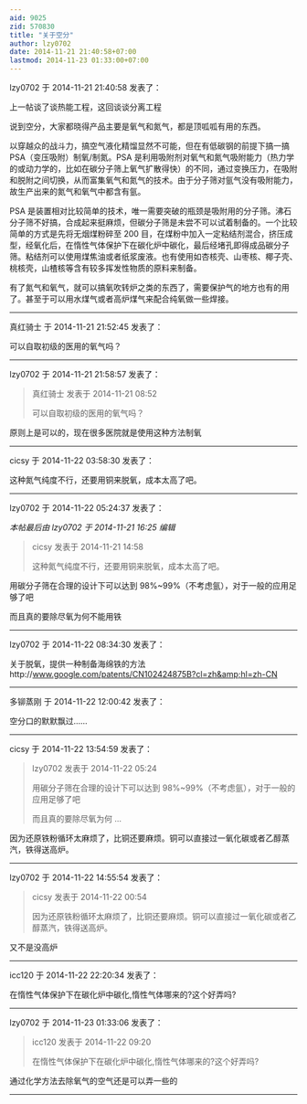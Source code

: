 ```yaml
---
aid: 9025
zid: 570830
title: "关于空分"
author: lzy0702
date: 2014-11-21 21:40:58+07:00
lastmod: 2014-11-23 01:33:00+07:00
---
```


lzy0702 于 2014-11-21 21:40:58 发表了：

上一帖谈了谈热能工程，这回谈谈分离工程

说到空分，大家都晓得产品主要是氧气和氮气，都是顶呱呱有用的东西。

以穿越众的战斗力，搞空气液化精馏显然不可能，但在有低碳钢的前提下搞一搞 PSA（变压吸附）制氧/制氮。PSA 是利用吸附剂对氧气和氮气吸附能力（热力学的或动力学的，比如在碳分子筛上氧气扩散得快）的不同，通过变换压力，在吸附和脱附之间切换，从而富集氧气和氮气的技术。由于分子筛对氩气没有吸附能力，故生产出来的氮气和氧气中都含有氩。

PSA 是装置相对比较简单的技术，唯一需要突破的瓶颈是吸附用的分子筛。沸石分子筛不好搞，合成起来挺麻烦，但碳分子筛是未尝不可以试着制备的。一个比较简单的方式是先将无烟煤粉碎至 200 目，在煤粉中加入一定粘结剂混合，挤压成型，经氧化后，在惰性气体保护下在碳化炉中碳化，最后经堵孔即得成品碳分子筛。粘结剂可以使用煤焦油或者纸浆废液。也有使用如杏核壳、山枣核、椰子壳、桃核壳，山楂核等含有较多挥发性物质的原料来制备。

有了氮气和氧气，就可以搞氧吹转炉之类的东西了，需要保护气的地方也有的用了。甚至于可以用水煤气或者高炉煤气来配合纯氧做一些焊接。

---

真红骑士 于 2014-11-21 21:52:45 发表了：

可以自取初级的医用的氧气吗？

---

lzy0702 于 2014-11-21 21:58:57 发表了：

> 真红骑士 发表于 2014-11-21 08:52
>
> 可以自取初级的医用的氧气吗？

原则上是可以的，现在很多医院就是使用这种方法制氧

---

cicsy 于 2014-11-22 03:58:30 发表了：

这种氮气纯度不行，还要用铜来脱氧，成本太高了吧。

---

lzy0702 于 2014-11-22 05:24:37 发表了：

_本帖最后由 lzy0702 于 2014-11-21 16:25 编辑_

> cicsy 发表于 2014-11-21 14:58
>
> 这种氮气纯度不行，还要用铜来脱氧，成本太高了吧。

用碳分子筛在合理的设计下可以达到 98%~99%（不考虑氩），对于一般的应用足够了吧

而且真的要除尽氧为何不能用铁

---

lzy0702 于 2014-11-22 08:34:30 发表了：

关于脱氧，提供一种制备海绵铁的方法http://www.google.com/patents/CN102424875B?cl=zh&amp;hl=zh-CN

---

多铆蒸刚 于 2014-11-22 12:00:42 发表了：

空分口的默默飘过……

---

cicsy 于 2014-11-22 13:54:59 发表了：

> lzy0702 发表于 2014-11-22 05:24
>
> 用碳分子筛在合理的设计下可以达到 98%~99%（不考虑氩），对于一般的应用足够了吧
>
> 而且真的要除尽氧为何 ...

因为还原铁粉循环太麻烦了，比铜还要麻烦。铜可以直接过一氧化碳或者乙醇蒸汽，铁得送高炉。

---

lzy0702 于 2014-11-22 14:55:54 发表了：

> cicsy 发表于 2014-11-22 00:54
>
> 因为还原铁粉循环太麻烦了，比铜还要麻烦。铜可以直接过一氧化碳或者乙醇蒸汽，铁得送高炉。

又不是没高炉

---

icc120 于 2014-11-22 22:20:34 发表了：

在惰性气体保护下在碳化炉中碳化,惰性气体哪来的?这个好弄吗?

---

lzy0702 于 2014-11-23 01:33:06 发表了：

> icc120 发表于 2014-11-22 09:20
>
> 在惰性气体保护下在碳化炉中碳化,惰性气体哪来的?这个好弄吗?

通过化学方法去除氧气的空气还是可以弄一些的

---
